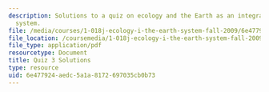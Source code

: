 ```yaml
---
description: Solutions to a quiz on ecology and the Earth as an integrated dynamic
  system.
file: /media/courses/1-018j-ecology-i-the-earth-system-fall-2009/6e477924aedc5a1a8172697035cb0b73_MIT1_018JF09_study_sol_3.pdf
file_location: /coursemedia/1-018j-ecology-i-the-earth-system-fall-2009/6e477924aedc5a1a8172697035cb0b73_MIT1_018JF09_study_sol_3.pdf
file_type: application/pdf
resourcetype: Document
title: Quiz 3 Solutions
type: resource
uid: 6e477924-aedc-5a1a-8172-697035cb0b73
---
```


